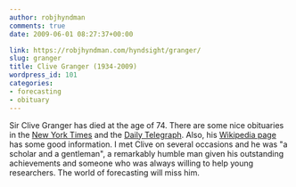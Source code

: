 ```yaml
---
author: robjhyndman
comments: true
date: 2009-06-01 08:27:37+00:00

link: https://robjhyndman.com/hyndsight/granger/
slug: granger
title: Clive Granger (1934-2009)
wordpress_id: 101
categories:
- forecasting
- obituary
---
```


Sir Clive Granger has died at the age of 74. There are some nice obituaries in the [New York Times](http://www.nytimes.com/2009/05/31/business/31granger.html) and the [Daily Telegraph](http://www.telegraph.co.uk/news/obituaries/finance-obituaries/5407598/Professor-Sir-Clive-Granger.html). Also, his [Wikipedia page](http://en.wikipedia.org/wiki/Clive_Granger) has some good information. I met Clive on several occasions and he was "a scholar and a gentleman", a remarkably humble man given his outstanding achievements and someone who was always willing to help young researchers. The world of forecasting will miss him.

